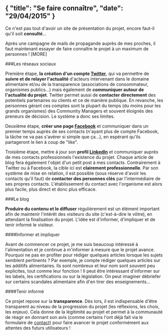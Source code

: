 {
"title":  "Se faire connaître",
"date":  "29/04/2015"
}
---

Ce n'est pas tout d'avoir un site de présentation du projet, encore faut-il qu'il soit **consulté**...

Après une campagne de mails de propagande auprès de mes proches, il faut maintenant essayer de faire connaître le projet à un maximum de personnes !
[MORE]

###Les réseaux sociaux

Première étape, **la création d'un compte [Twitter](https://twitter.com/FeedesFr)**, qui va permettre de **suivre et de relayer l'actualité** d'acteurs intervenant dans le domaine alimentaire et/ou de la transparence (associations de consommateur, organismes publics...) mais également de **communiquer autour de l'actualité du projet**. Twitter permet aussi de **contacter directement** des potentiels partenaires ou clients et ce de manière publique. En revanche, les personnes gérant ces comptes sont la plupart du temps (du moins pour les grands organismes) des Community Managers et souvent éloignés des preneurs de décision. Le système a donc ses limites.

Deuxième étape, **créer une page [Facebook](xxx)** et communiquer dans un premier temps auprès de ses contacts (n'ayant plus de compte Facebook, la tâche ne va pas s'avérer si simple que ça...), en espérant qu'ils partageront le lien à coup de "like".

Troisième étape, mettre à jour son **profil [LinkedIn](https://fr.linkedin.com/in/pjvilloud)** et communiquer auprès de mes contacts professionnels l'existence du projet. Chaque article de blog fera également l'objet d'un petit post à mes contacts. Contrairement à Twitter ou à Facebook, la cible ici est **clairement professionnelle**. Par son système de mise en relation, il est possible (sous réserve d'avoir les contacts qu'il faut) de **contacter des personnes clés** par l'intermédiaire de ses propres contacts. L'établissement du contact avec l'organisme est alors plus facile, plus direct et donc plus efficace.

###Le blog

**Produire du contenu et le diffuser** régulièrement est un élément important afin de maintenir l'intérêt des visiteurs du site (c'est-à-dire le vôtre), en attendant la finalisation du projet. L'idée est d'informer, d'impliquer et de tenir informé le visiteur.

####Informer et impliquer

Avant de commencer ce projet, je me suis beaucoup intéressé à l'alimentation et je continue à m'informer à mesure que le projet avance. Pourquoi ne pas en profiter pour rédiger quelques articles lorsque les sujets semblent pertinents ?
Par exemple, je compte rédiger quelques articles sur les additifs alimentaires. Ils sont nombreux et leur nom sont souvent peu explicites, tout comme leur fonction !
Il peut être intéressant d'informer sur les labels, les certifications ou sur la législation. On peut imaginer débriefer sur certains scandales alimentaire afin d'en tirer des enseignements...

####Tenir informé

Ce projet repose sur la **transparence**. Dès lors, il est indispensable d'être transparent au niveau de la progression du projet (les réflexions, les choix, les enjeux). Cela donne de la légitimité au projet et permet à la communauté de réagir en donnant son avis (comme certains l'ont déjà fait via le formulaire de [contact](http://feedes.fr/contact)) pour faire avancer le projet conformément aux attentes des futurs utilisateurs !
